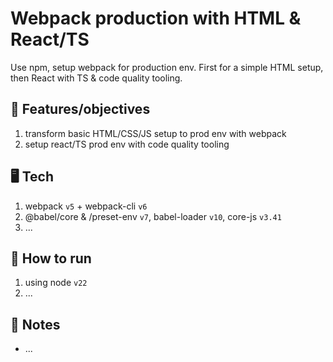 # Webpack production with HTML & React/TS

Use npm, setup webpack for production env. First for a simple HTML setup, then React with TS & code quality tooling.

## 🏁 Features/objectives

1. transform basic HTML/CSS/JS setup to prod env with webpack
2. setup react/TS prod env with code quality tooling

## 🖥️ Tech

1. webpack `v5` + webpack-cli `v6`
2. @babel/core & /preset-env `v7`, babel-loader `v10`, core-js `v3.41`
3. ...

## 🚀 How to run

1. using node `v22`
2. ...

## 📝 Notes

- ...
